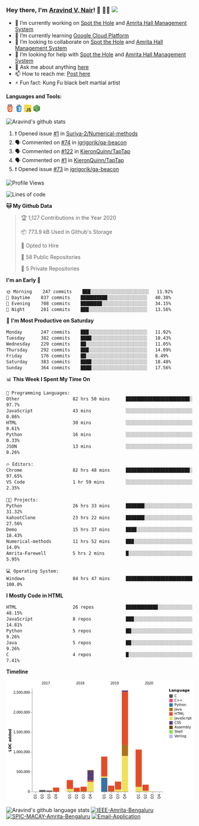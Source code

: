 ### Hey there, I'm [Aravind V. Nair](https://AravindVNair99.github.io)! 👋 👨‍💻 ![](https://komarev.com/ghpvc/?username=AravindVNair99&label=Profile+Views)

- 🔭 I’m currently working on [Spot the Hole](https://github.com/AravindVNair99/Spot-the-Hole) and [Amrita Hall Management System](https://github.com/AravindVNair99/Hall-Management-System)
- 🌱 I’m currently learning [Google Cloud Platform](https://cloud.google.com)
- 👯 I’m looking to collaborate on [Spot the Hole](https://github.com/AravindVNair99/Spot-the-Hole) and [Amrita Hall Management System](https://github.com/AravindVNair99/Hall-Management-System)
- 🤔 I’m looking for help with [Spot the Hole](https://github.com/AravindVNair99/Spot-the-Hole) and [Amrita Hall Management System](https://github.com/AravindVNair99/Hall-Management-System)
- 💬 Ask me about anything [here](https://github.com/AravindVNair99/AravindVNair99/issues)
- 📫 How to reach me: [Post here](https://github.com/AravindVNair99/AravindVNair99/issues)
- ⚡ Fun fact: Kung Fu black belt martial artist

**Languages and Tools:**

<code><img height="20px" src="https://raw.githubusercontent.com/github/explore/80688e429a7d4ef2fca1e82350fe8e3517d3494d/topics/html/html.png"></code>
<code><img height="20px" src="https://raw.githubusercontent.com/github/explore/80688e429a7d4ef2fca1e82350fe8e3517d3494d/topics/css/css.png"></code>
<code><img height="20px" src="https://raw.githubusercontent.com/github/explore/80688e429a7d4ef2fca1e82350fe8e3517d3494d/topics/javascript/javascript.png"></code>
<code><img height="20px" src="https://raw.githubusercontent.com/github/explore/80688e429a7d4ef2fca1e82350fe8e3517d3494d/topics/nodejs/nodejs.png"></code>

![Aravind's github stats](https://github-readme-stats.vercel.app/api?username=AravindVNair99&show_icons=true&include_all_commits=true&count_private=true)
<!--START_SECTION:activity-->
1. ❗️ Opened issue [#1](https://github.com//Suriya-2/Numerical-methods/issues/1) in [Suriya-2/Numerical-methods](https://github.com//Suriya-2/Numerical-methods)
2. 🗣 Commented on [#74](https://github.com//igrigorik/ga-beacon/issues/74) in [igrigorik/ga-beacon](https://github.com//igrigorik/ga-beacon)
3. 🗣 Commented on [#122](https://github.com//KieronQuinn/TapTap/issues/122) in [KieronQuinn/TapTap](https://github.com//KieronQuinn/TapTap)
4. 🗣 Commented on [#1](https://github.com//KieronQuinn/TapTap/issues/1) in [KieronQuinn/TapTap](https://github.com//KieronQuinn/TapTap)
5. ❗️ Opened issue [#73](https://github.com//igrigorik/ga-beacon/issues/73) in [igrigorik/ga-beacon](https://github.com//igrigorik/ga-beacon)
<!--END_SECTION:activity-->
<!--START_SECTION:waka-->
![Profile Views](http://img.shields.io/badge/Profile%20Views-183-blue)

![Lines of code](https://img.shields.io/badge/From%20Hello%20World%20I%27ve%20Written-115.0%20million%20lines%20of%20code-blue)

**🐱 My Github Data** 

> 🏆 1,127 Contributions in the Year 2020
 > 
> 📦 773.9 kB Used in Github's Storage 
 > 
> 💼 Opted to Hire
 > 
> 📜 58 Public Repositories
 > 
> 🔑 5 Private Repositories 

**I'm an Early 🐤** 

```text
🌞 Morning    247 commits    ███░░░░░░░░░░░░░░░░░░░░░░   11.92% 
🌆 Daytime    837 commits    ██████████░░░░░░░░░░░░░░░   40.38% 
🌃 Evening    708 commits    ████████░░░░░░░░░░░░░░░░░   34.15% 
🌙 Night      281 commits    ███░░░░░░░░░░░░░░░░░░░░░░   13.56%

```
📅 **I'm Most Productive on Saturday** 

```text
Monday       247 commits    ███░░░░░░░░░░░░░░░░░░░░░░   11.92% 
Tuesday      382 commits    ████░░░░░░░░░░░░░░░░░░░░░   18.43% 
Wednesday    229 commits    ██░░░░░░░░░░░░░░░░░░░░░░░   11.05% 
Thursday     292 commits    ███░░░░░░░░░░░░░░░░░░░░░░   14.09% 
Friday       176 commits    ██░░░░░░░░░░░░░░░░░░░░░░░   8.49% 
Saturday     383 commits    ████░░░░░░░░░░░░░░░░░░░░░   18.48% 
Sunday       364 commits    ████░░░░░░░░░░░░░░░░░░░░░   17.56%

```


📊 **This Week I Spent My Time On** 

```text
💬 Programming Languages: 
Other                    82 hrs 50 mins      ████████████████████████░   97.7% 
JavaScript               43 mins             ░░░░░░░░░░░░░░░░░░░░░░░░░   0.86% 
HTML                     30 mins             ░░░░░░░░░░░░░░░░░░░░░░░░░   0.61% 
Python                   16 mins             ░░░░░░░░░░░░░░░░░░░░░░░░░   0.33% 
JSON                     13 mins             ░░░░░░░░░░░░░░░░░░░░░░░░░   0.26%

🔥 Editors: 
Chrome                   82 hrs 48 mins      ████████████████████████░   97.65% 
VS Code                  1 hr 59 mins        ░░░░░░░░░░░░░░░░░░░░░░░░░   2.35%

🐱‍💻 Projects: 
Python                   26 hrs 33 mins      ███████░░░░░░░░░░░░░░░░░░   31.32% 
kahootClone              23 hrs 22 mins      ███████░░░░░░░░░░░░░░░░░░   27.56% 
Demo                     15 hrs 37 mins      ████░░░░░░░░░░░░░░░░░░░░░   18.43% 
Numerical-methods        11 hrs 52 mins      ███░░░░░░░░░░░░░░░░░░░░░░   14.0% 
Amrita-Farewell          5 hrs 2 mins        █░░░░░░░░░░░░░░░░░░░░░░░░   5.95%

💻 Operating System: 
Windows                  84 hrs 47 mins      █████████████████████████   100.0%

```

**I Mostly Code in HTML** 

```text
HTML                     26 repos            ████████████░░░░░░░░░░░░░   48.15% 
JavaScript               8 repos             ███░░░░░░░░░░░░░░░░░░░░░░   14.81% 
Python                   5 repos             ██░░░░░░░░░░░░░░░░░░░░░░░   9.26% 
Java                     5 repos             ██░░░░░░░░░░░░░░░░░░░░░░░   9.26% 
C                        4 repos             █░░░░░░░░░░░░░░░░░░░░░░░░   7.41%

```


**Timeline**

![Chart not found](https://github.com/aravindvnair99/aravindvnair99/blob/master/charts/bar_graph.png) 


<!--END_SECTION:waka-->
![Aravind's github language stats](https://github-readme-stats.vercel.app/api/top-langs/?username=AravindVNair99&layout=compact)
[![IEEE-Amrita-Bengaluru](https://github-readme-stats.vercel.app/api/pin/?username=AravindVNair99&repo=IEEE-Amrita-Bengaluru)](https://github.com/AravindVNair99/IEEE-Amrita-Bengaluru)
[![SPIC-MACAY-Amrita-Bengaluru](https://github-readme-stats.vercel.app/api/pin/?username=AravindVNair99&repo=SPIC-MACAY-Amrita-Bengaluru)](https://github.com/AravindVNair99/SPIC-MACAY-Amrita-Bengaluru)
[![Email-Application](https://github-readme-stats.vercel.app/api/pin/?username=AravindVNair99&repo=Email-Application)](https://github.com/AravindVNair99/Email-Application)
